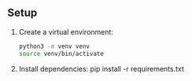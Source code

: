 ## Setup

1. Create a virtual environment:
   ```bash
   python3 -m venv venv
   source venv/bin/activate

2. Install dependencies:
    pip install -r requirements.txt
    